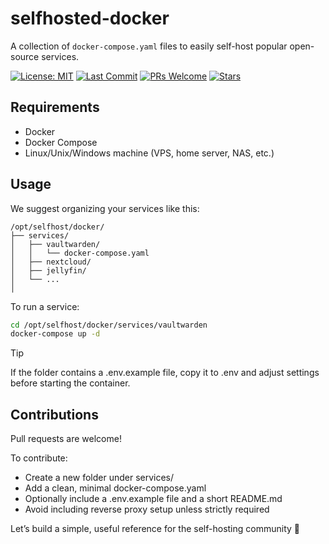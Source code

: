 # selfhosted-docker

A collection of `docker-compose.yaml` files to easily self-host popular open-source services.

[![License: MIT](https://img.shields.io/github/license/vidjinnangni/selfhosted-docker)](LICENSE)
[![Last Commit](https://img.shields.io/github/last-commit/vidjinnangni/selfhosted-docker)](https://github.com/ton-utilisateur/selfhosted-docker/commits/main)
[![PRs Welcome](https://img.shields.io/badge/PRs-welcome-brightgreen.svg)](https://github.com/ton-utilisateur/selfhosted-docker/pulls)
[![Stars](https://img.shields.io/github/stars/vidjinnangni/selfhosted-docker?style=social)](https://github.com/ton-utilisateur/selfhosted-docker/stargazers)

## Requirements

- Docker
- Docker Compose
- Linux/Unix/Windows machine (VPS, home server, NAS, etc.)

## Usage

We suggest organizing your services like this:

```plaintext
/opt/selfhost/docker/
├── services/
│   ├── vaultwarden/
│   │   └── docker-compose.yaml
│   ├── nextcloud/
│   ├── jellyfin/
│   └── ...
│
```

To run a service:

```bash
cd /opt/selfhost/docker/services/vaultwarden
docker-compose up -d
```

> [!TIP]
> If the folder contains a .env.example file, copy it to .env and adjust settings before starting the container.

## Contributions

Pull requests are welcome!

To contribute:

- Create a new folder under services/
- Add a clean, minimal docker-compose.yaml
- Optionally include a .env.example file and a short README.md
- Avoid including reverse proxy setup unless strictly required

Let’s build a simple, useful reference for the self-hosting community 🚀
